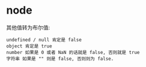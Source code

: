  # node

其他值转为布尔值:
```
undefined / null 肯定是 false
object 肯定是 true
number 如果是 0 或者 NaN 的话就是 false, 否则就是 true
字符串 如果是 "" 则是 false, 否则则为 false.
```
